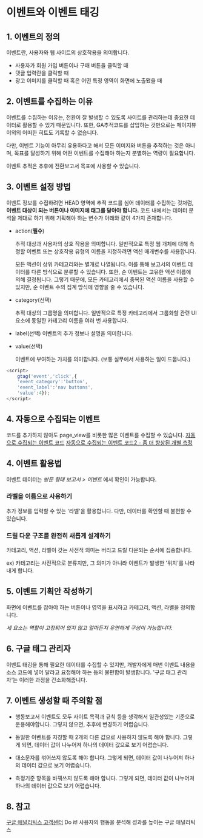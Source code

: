 # 이벤트와 이벤트 태깅

## 1. 이벤트의 정의

이벤트란, 사용자와 웹 사이트의 상호작용을 의미합니다.

- 사용자가 회원 가입 버튼이나 구매 버튼을 클릭할 때
- 댓글 입력란을 클릭할 때
- 광고 이미지를 클릭할 때 혹은 어떤 특정 영역이 화면에 노출됐을 때

## 2. 이벤트를 수집하는 이유

이벤트를 수집하는 이유는, 전환이 잘 발생할 수 있도록 사이트를 관리하는데 중요한 데이터로 활용할 수 있기 때문입니다. 또한, GA추적코드를 삽입하는 것만으로는 페이지뷰 이외의 어떠한 히트도 기록할 수 없습니다.

다만, 이벤트 기능이 아무리 유용하다고 해서 모든 이미지와 버튼을 추적하는 것은 아니며, 목표를 달성하기 위해 어떤 이벤트를 수집해야 하는지 분별하는 역량이 필요합니다.

이벤트 추적은 추후에 전환보고서 목표에 사용할 수 있습니다.

## 3. 이벤트 설정 방법

이벤트 정보를 수집하려면 HEAD 영역에 추적 코드를 심어 데이터를 수집하는 것처럼, **이벤트 대상이 되는 버튼이나 이미지에 태그를 달아야 합니다.**
코드 내에서는 데이터 분석을 제대로 하기 위해 기획해야 하는 변수가 아래와 같이 4가지 존재합니다.

- action(**필수**) 

  추적 대상과 사용자의 상호 작용을 의미합니다.
  일반적으로 특정 웹 개체에 대해 측정할 이벤트 또는 상호작용 유형의 이름을 지정하려면 액션 매개변수를 사용합니다. 

  모든 액션이 상위 카테고리와는 별개로 나열됩니다. 이를 통해 보고서의 이벤트 데이터를 다른 방식으로 분류할 수 있습니다. 또한, 순 이벤트는 고유한 액션 이름에 의해 결정됩니다. 그렇기 때문에, 모든 카테고리에서 중복된 액션 이름을 사용할 수 있지만, 순 이벤트 수의 집계 방식에 영향을 줄 수 있습니다.

- category(선택)

  추적 대상의 그룹명을 의미합니다. 일반적으로 특정 카테고리에서 그룹화할 관련 UI 요소에 동일한 카테고리 이름을 여러 번 사용합니다. 

- label(선택)
  이벤트의 추가 정보나 설명을 의미합니다.

- value(선택)

  이벤트에 부여하는 가치를 의미합니다. (보통 실무에서 사용하는 일이 드뭅니다.)

```javascript
<script>    
    gtag('event','click',{
	'event_category':'button',
	'event_label':'nav buttons',
	'value':4});
</script>
```

## 4. 자동으로 수집되는 이벤트

코드를 추가하지 않아도 page_view를 비롯한 많은 이벤트를 수집할 수 있습니다.
[자동으로 수집되는 이벤트 코드](https://support.google.com/analytics/answer/9234069)
[자동으로 수집되는 이벤트 코드2 - 좀 더 향상된 개별 측정](https://support.google.com/analytics/answer/9216061)


## 4. 이벤트 활용법

이벤트 데이터는 *방문 형태 보고서 > 이벤트* 에서 확인이 가능합니다.



### 라벨을 이름으로 사용하기

추가 정보를 입력할 수 있는 '라벨'을 활용합니다. 다만, 데이터를 확인할 때 불편할 수 있습니다.



### 드릴 다운 구조를 완전히 새롭게 설계하기

카테고리, 액션, 라벨이 갖는 사전적 의미는 버리고 드릴 다운되는 순서에 집중합니다.

ex) 카테고리는 사전적으로 분류지만, 그 의미가 아니라 이벤트가 발생한 '위치'를 나타내게 합니다.



## 5. 이벤트 기획안 작성하기

화면에 이벤트를 잡아야 하는 버튼이나 영역을 표시하고 카테고리, 액션, 라벨을 정의합니다.

*세 요소는 역할이 고정되어 있지 않고 얼마든지 유연하게 구성이 가능합니다.*



## 6. 구글 태그 관리자

이벤트 태깅을 통해 필요한 데이터를 수집할 수 있지만, 개발자에게 매번 이벤트 내용을 소스 코드에 넣어 달라고 요청해야 하는 등의 불편함이 발생합니다.
'구글 태그 관리자'는 이러한 과정을 간소화해줍니다.


## 7. 이벤트 생성할 때 주의할 점

- 행동보고서 이벤트도 모두 사이트 목적과 규칙 등을 생각해서 일관성있는 기준으로 운용해야합니다. 그렇지 않으면, 추후에 변경하기 어렵습니다.

- 동일한 이벤트를 지칭할 때 2개의 다른 값으로 사용하지 않도록 해야 합니다. 그렇게 되면, 데이터 값이 나누어져 하나의 데이터 값으로 보기 어렵습니다.

- 대소문자를 섞어쓰지 않도록 해야 합니다. 그렇게 되면, 데이터 값이 나누어져 하나의 데이터 값으로 보기 어렵습니다.

- 측정기준 항목을 바꿔쓰지 않도록 해야 합니다. 그렇게 되면, 데이터 값이 나누어져 하나의 데이터 값으로 보기 어렵습니다.

## 8. 참고

[구글 애널리틱스 고객센터](https://support.google.com/analytics#topic=9143232)
Do it! 사용자의 행동을 분석해 성과를 높이는 구글 애널리틱스
